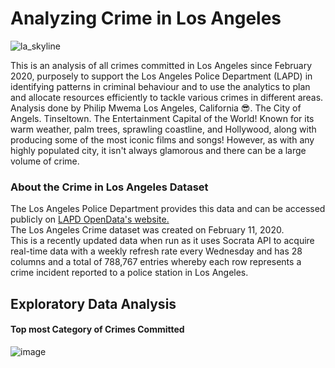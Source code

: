 # Analyzing Crime in Los Angeles
![la_skyline](https://github.com/mwemaphil/Analyzing-Crime-in-Los-Angeles/assets/45120853/ea79d9f5-86c1-422e-9bca-77029c7dc91a)

This is an analysis of all crimes committed in Los Angeles since February 2020, purposely to support the Los Angeles Police Department (LAPD) in identifying patterns in criminal behaviour and to use the analytics to plan and allocate resources efficiently to tackle various crimes in different areas. 
                                                                                Analysis done by Philip Mwema
Los Angeles, California 😎. The City of Angels. Tinseltown. The Entertainment Capital of the World! Known for its warm weather, palm trees, sprawling coastline, and Hollywood, along with producing some of the most iconic films and songs!
However, as with any highly populated city, it isn't always glamorous and there can be a large volume of crime.

### About the Crime in Los Angeles Dataset
The Los Angeles Police Department provides this data and can be accessed publicly on [LAPD OpenData's website.](https://data.lacity.org/Public-Safety/Crime-Data-from-2020-to-Present/2nrs-mtv8)  
The Los Angeles Crime dataset was created on February 11, 2020.  
This is a recently updated data when run as it uses Socrata API to acquire real-time data with a weekly refresh rate every Wednesday and has 28 columns and a total of 788,767 entries whereby each row represents a crime incident reported to a police station in Los Angeles.

## Exploratory Data Analysis
#### Top most Category of Crimes Committed
![image](https://github.com/mwemaphil/Analyzing-Crime-in-Los-Angeles/assets/45120853/9d40a549-6d66-482e-9bd7-51119dad9719)

